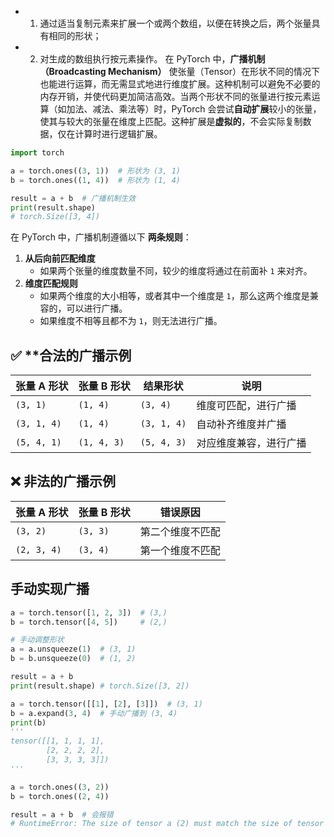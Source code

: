 
- 1. 通过适当复制元素来扩展一个或两个数组，以便在转换之后，两个张量具有相同的形状；
- 2. 对生成的数组执行按元素操作。
在 PyTorch 中，**广播机制（Broadcasting Mechanism）** 使张量（Tensor）在形状不同的情况下也能进行运算，而无需显式地进行维度扩展。这种机制可以避免不必要的内存开销，并使代码更加简洁高效。当两个形状不同的张量进行按元素运算（如加法、减法、乘法等）时，PyTorch 会尝试**自动扩展**较小的张量，使其与较大的张量在维度上匹配。这种扩展是**虚拟的**，不会实际复制数据，仅在计算时进行逻辑扩展。
```python
import torch

a = torch.ones((3, 1))  # 形状为 (3, 1)
b = torch.ones((1, 4))  # 形状为 (1, 4)

result = a + b  # 广播机制生效
print(result.shape)
# torch.Size([3, 4])
```

在 PyTorch 中，广播机制遵循以下 **两条规则**：

1. **从后向前匹配维度**
    - 如果两个张量的维度数量不同，较少的维度将通过在前面补 `1` 来对齐。
2. **维度匹配规则**
    - 如果两个维度的大小相等，或者其中一个维度是 `1`，那么这两个维度是兼容的，可以进行广播。
    - 如果维度不相等且都不为 `1`，则无法进行广播。

## ✅ **合法的广播示例

| 张量 A 形状     | 张量 B 形状     | 结果形状        | 说明          |
| ----------- | ----------- | ----------- | ----------- |
| `(3, 1)`    | `(1, 4)`    | `(3, 4)`    | 维度可匹配，进行广播  |
| `(3, 1, 4)` | `(1, 4)`    | `(3, 1, 4)` | 自动补齐维度并广播   |
| `(5, 4, 1)` | `(1, 4, 3)` | `(5, 4, 3)` | 对应维度兼容，进行广播 |
## ❌ **非法的广播示例**

|张量 A 形状|张量 B 形状|错误原因|
|---|---|---|
|`(3, 2)`|`(3, 3)`|第二个维度不匹配|
|`(2, 3, 4)`|`(3, 4)`|第一个维度不匹配|

## 手动实现广播
```python
a = torch.tensor([1, 2, 3])  # (3,)
b = torch.tensor([4, 5])     # (2,)

# 手动调整形状
a = a.unsqueeze(1)  # (3, 1)
b = b.unsqueeze(0)  # (1, 2)

result = a + b
print(result.shape) # torch.Size([3, 2])
```

```python
a = torch.tensor([[1], [2], [3]])  # (3, 1)
b = a.expand(3, 4)  # 手动广播到 (3, 4)
print(b)
'''
tensor([[1, 1, 1, 1],
        [2, 2, 2, 2],
        [3, 3, 3, 3]])
'''
```

```python
a = torch.ones((3, 2))
b = torch.ones((2, 4))

result = a + b  # 会报错
# RuntimeError: The size of tensor a (2) must match the size of tensor b (4) at non-singleton dimension 1

